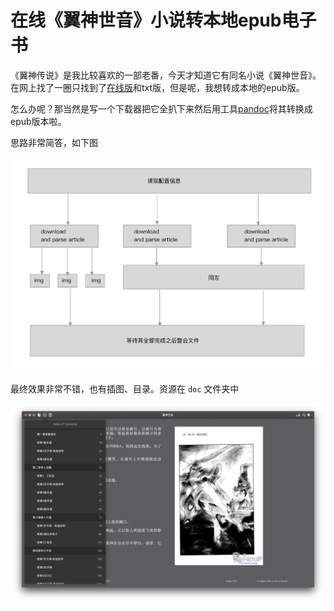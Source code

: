 # 在线《翼神世音》小说转本地epub电子书

《翼神传说》是我比较喜欢的一部老番，今天才知道它有同名小说《翼神世音》。在网上找了一圈只找到了[在线版](https://www.wenku8.net/novel/0/566/index.htm)和txt版，但是呢，我想转成本地的epub版。

怎么办呢？那当然是写一个下载器把它全扒下来然后用工具[pandoc](https://pandoc.org/epub.html)将其转换成epub版本啦。

思路非常简答，如下图

![](doc/image1.png)

最终效果非常不错，也有插图、目录。资源在 `doc` 文件夹中

![](doc/image3.png)
